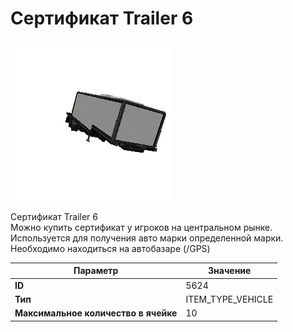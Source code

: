 # Сертификат Trailer 6

![Item Image](../img/5624.webp?raw=true)

Сертификат Trailer 6<br>Можно купить сертификат у игроков на центральном рынке.<br>Используется для получения авто марки определенной марки.<br>Необходимо находиться на автобазаре (/GPS)


| Параметр | Значение |
|----------|----------|
| **ID** | 5624 |
| **Тип** | ITEM_TYPE_VEHICLE |
| **Максимальное количество в ячейке** | 10 |

